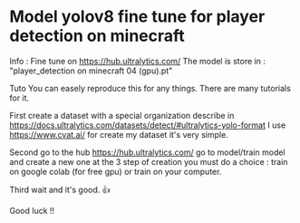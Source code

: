 # Model yolov8 fine tune for player detection on minecraft

Info :
Fine tune on https://hub.ultralytics.com/
The model is store in : "player_detection on minecraft 04 (gpu).pt"

Tuto
You can easely reproduce this for any things. There are many tutorials for it.

First create a dataset with a special organization describe in https://docs.ultralytics.com/datasets/detect/#ultralytics-yolo-format 
I use https://www.cvat.ai/ for create my dataset it's very simple.

Second go to the hub https://hub.ultralytics.com/ go to model/train model and create a new one at the 3 step of creation you must do a choice : train on google colab (for free gpu) or train on your computer.

Third wait and it's good. 👍

Good luck !!

